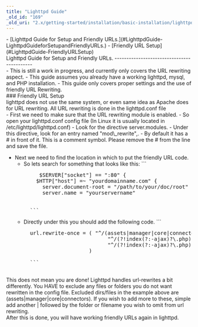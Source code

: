 ```yaml
---
title: "Lighttpd Guide"
_old_id: "169"
_old_uri: "2.x/getting-started/installation/basic-installation/lighttpd-guide"
---
```


<div>- [Lighttpd Guide for Setup and Friendly URLs.](#LighttpdGuide-LighttpdGuideforSetupandFriendlyURLs.)
  - [Friendly URL Setup](#LighttpdGuide-FriendlyURLSetup)

</div>Lighttpd Guide for Setup and Friendly URLs.
-------------------------------------------

<div class="note">- This is still a work in progress, and currently only covers the URL rewriting aspect.
- This guide assumes you already have a working lighttpd, mysql, and PHP installation.
- This guide only covers proper settings and the use of friendly URL Rewriting.

</div>### Friendly URL Setup

<div class="note">lighttpd does not use the same system, or even same idea as Apache does for URL rewriting. All URL rewriting is done in the lighttpd.conf file</div>- First we need to make sure that the URL rewriting module is enabled. 
  - So open your lighttpd.conf config file (In Linux it is usually located in /etc/lighttpd/lighttpd.conf)
  - Look for the directive server.modules.
  - Under this directive, look for an entry named "mod\_rewrite",.
  - By default it has a # in front of it. This is a comment symbol. Please remove the # from the line and save the file.

- Next we need to find the location in which to put the friendly URL code. 
  - So lets search for something that looks like this: ```
      <pre class="brush: php">
         $SERVER["socket"] == ":80" {
        $HTTP["host"] =~ "yourdomainname.com" {
          server.document-root = "/path/to/your/doc/root"
          server.name = "yourservername"
          
      
      ```
  - Directly under this you should add the following code. ```
      <pre class="brush: php">
      url.rewrite-once = ( "^/(assets|manager|core|connectors)(.*)$" => "/$1/$2",
                               "^/(?!index(?:-ajax)?\.php)(.*)\?(.*)$" => "/index.php?q=$1&$2",
                               "^/(?!index(?:-ajax)?\.php)(.*)$" => "/index.php?q=$1"
                         )
      
      ```

<div class="note">This does not mean you are done! Lighttpd handles url-rewrites a bit differently. You HAVE to exclude any files or folders you do not want rewritten in the config file. Excluded dirs/files in the example above are (assets|manager|core|connectors). If you wish to add more to these, simple add another | followed by the folder or filename you wish to omit from url rewriting.</div><div class="tip">After this is done, you will have working friendly URLs again in lighttpd.</div>